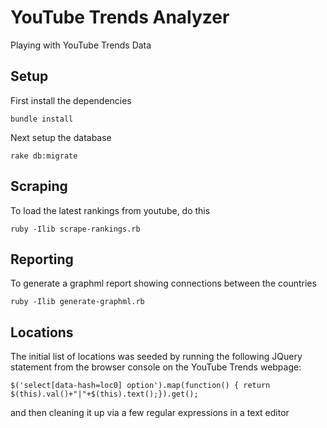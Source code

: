 YouTube Trends Analyzer
=======================

Playing with YouTube Trends Data

Setup
-----

First install the dependencies
```
bundle install
```

Next setup the database
```
rake db:migrate
```

Scraping
--------

To load the latest rankings from youtube, do this
```
ruby -Ilib scrape-rankings.rb
```

Reporting
---------

To generate a graphml report showing connections between the countries
```
ruby -Ilib generate-graphml.rb
```

Locations
---------

The initial list of locations was seeded by running the following JQuery statement 
from the browser console on the YouTube Trends webpage:
```
$('select[data-hash=loc0] option').map(function() { return $(this).val()+"|"+$(this).text();}).get();
```
and then cleaning it up via a few regular expressions in a text editor